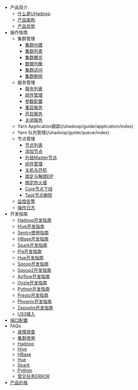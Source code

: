 
* 产品简介
    * [什么是UHadoop](/uhadoop/introduction/concept)
    * [产品架构](/uhadoop/introduction/architecture)
    * [产品优势](/uhadoop/introduction/advantages)
* 操作指南
    * 集群管理
        * [集群创建](/uhadoop/guide/instance/create)
        * [集群列表](/uhadoop/guide/instance/list)
        * [集群概览](/uhadoop/guide/instance/detail)
        * [数据均衡](/uhadoop/guide/instance/balance)
        * [集群访问](/uhadoop/guide/instance/client)
        * [集群删除](/uhadoop/guide/instance/delete)
    * 服务管理
        * [服务列表](/uhadoop/guide/service/list)
        * [组件管理](/uhadoop/guide/service/manage)
        * [参数配置](/uhadoop/guide/service/config)
        * [重启服务](/uhadoop/guide/service/restart)
        * [开启服务](/uhadoop/guide/service/install)
        * [关闭服务](/uhadoop/guide/service/shutdown)
    * Yarn Application跟踪(/uhadoop/guide/application/index)
    * Yarn 队列管理(/uhadoop/guide/queue/index)
    * 节点管理
        * [节点列表](/uhadoop/guide/node/list)
        * [添加节点](/uhadoop/guide/node/add)
        * [升级Master节点](/uhadoop/guide/node/upgrade)
        * [组件管理](/uhadoop/guide/node/components)
        * [关机与开机](/uhadoop/guide/node/reboot)
        * [绑定与解绑EIP](/uhadoop/guide/node/eip)
        * [绑定防火墙](/uhadoop/guide/node/firewall)
        * [Core节点下线](/uhadoop/guide/node/core_delete)
        * [Task节点删除](/uhadoop/guide/node/task_delete)
    * [监控告警](/uhadoop/guide/monitor/index)
    * [操作日志](/uhadoop/guide/logs/operation)
* 开发指南
    * [Hadoop开发指南](/uhadoop/developer/hadoopdev)
    * [Hive开发指南](/uhadoop/developer/hivedev)
    * [Sentry使用指南](/uhadoop/developer/sentrydev)
    * [HBase开发指南](/uhadoop/developer/hbasedev)
    * [Spark开发指南](/uhadoop/developer/sparkdev)
    * [Pig开发指南](/uhadoop/developer/pigdev)
    * [Hue开发指南](/uhadoop/developer/huedev)
    * [Sqoop开发指南](/uhadoop/developer/sqoopdev)
    * [Sqoop2开发指南](/uhadoop/developer/sqoop2dev)
    * [Airflow开发指南](/uhadoop/developer/airflowdev)
    * [Oozie开发指南](/uhadoop/developer/ooziedev)
    * [Python开发指南](/uhadoop/developer/pythondev)
    * [Presto开发指南](/uhadoop/developer/prestodev)
    * [Phoenix开发指南](/uhadoop/developer/phoenixdev)
    * [Zeppelin开发指南](/uhadoop/developer/zeppelindev)
    * [US3接入](/uhadoop/developer/us3)
* [端口配置](/uhadoop/port)
* FAQs
    * [故障排查](/uhadoop/user/troubleshooting)
    * [集群使用](/uhadoop/user/general)
    * [Hadoop](/uhadoop/user/hadoop)
    * [Hive](/uhadoop/user/hive)
    * [HBase](/uhadoop/user/hbase)
    * [Hue](/uhadoop/user/hue)
    * [Spark](/uhadoop/user/spark)
    * [Python](/uhadoop/user/python)
    * [常见任务ERROR](/uhadoop/user/error)
* [产品价格](/uhadoop/price)
